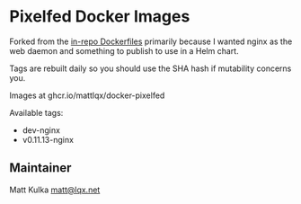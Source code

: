 # Pixelfed Docker Images

Forked from the [in-repo Dockerfiles](https://github.com/pixelfed/pixelfed/tree/dev/contrib/docker) primarily because I wanted nginx as the web daemon and something to publish to use in a Helm chart.

Tags are rebuilt daily so you should use the SHA hash if mutability concerns you.

Images at ghcr.io/mattlqx/docker-pixelfed

Available tags:
- dev-nginx
- v0.11.13-nginx

## Maintainer

Matt Kulka <matt@lqx.net>

